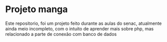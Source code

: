 # Projeto manga

Este repositorio, foi um projeto feito durante as aulas do senac, atualmente ainda meio incompleto, com o intuito de aprender mais sobre php, mas relacionado a parte de conexão com banco de dados
